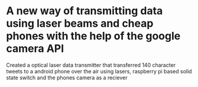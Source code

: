 # A new way of transmitting data using laser beams and cheap phones with the help of the google camera API
Created a optical laser data transmitter that transferred 140 character tweets to a android phone over the air using lasers, raspberry pi based solid state switch and the phones camera as a reciever
